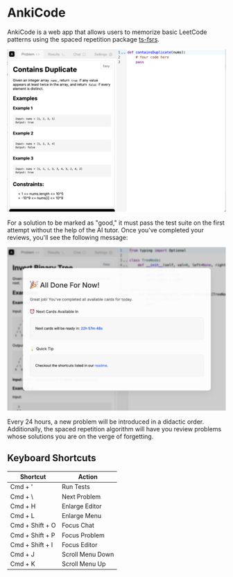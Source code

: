 # AnkiCode  
AnkiCode is a web app that allows users to memorize basic LeetCode patterns using the spaced repetition package [ts-fsrs](https://github.com/open-spaced-repetition/ts-fsrs).  

![AnkiCode's UI](screenshot_1.png)  

For a solution to be marked as "good," it must pass the test suite on the first attempt without the help of the AI tutor. Once you've completed your reviews, you'll see the following message:  

![AnkiCode's Done Message](screenshot_2.png)  

Every 24 hours, a new problem will be introduced in a didactic order. Additionally, the spaced repetition algorithm will have you review problems whose solutions you are on the verge of forgetting.  

## Keyboard Shortcuts  

| Shortcut         | Action            |  
|-----------------|------------------|  
| Cmd + '        | Run Tests        |  
| Cmd + \\       | Next Problem     |  
| Cmd + H        | Enlarge Editor   |  
| Cmd + L        | Enlarge Menu     |  
| Cmd + Shift + O | Focus Chat      |  
| Cmd + Shift + P | Focus Problem   |  
| Cmd + Shift + I | Focus Editor    |  
| Cmd + J        | Scroll Menu Down |  
| Cmd + K        | Scroll Menu Up   |  
